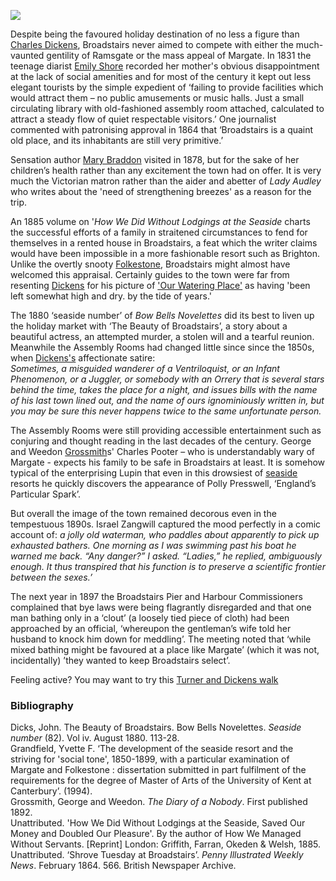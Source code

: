 <a href="https://dev.visual-essays.app"><img src="https://dev-visual-essays.netlify.app/images/ve-button.png"></a>
<param ve-config title="Broadstairs in the nineteenth century" author="Carolyn Oulton" layout="vtl" 
banner="/images/banners/19c.jpg">

Despite being the favoured holiday destination of no less a figure than [Charles Dickens](/dickens/dickens-biography), Broadstairs never aimed to compete with either the much-vaunted gentility of Ramsgate or the mass appeal of Margate. In 1831 the teenage diarist [Emily Shore](/19c/19c-shore-biography) recorded her mother's obvious disappointment at the lack of social amenities and for most of the century it kept out less elegant tourists by the simple expedient of ‘failing to provide facilities which would attract them – no public amusements or music halls. Just a small circulating library with old-fashioned assembly room attached, calculated to attract a steady flow of quiet respectable visitors.’  One journalist commented with patronising approval in 1864 that ‘Broadstairs is a quaint old place, and its inhabitants are still very primitive.’  
<param ve-image url="images/c13874-68 Broadstairs.jpg" label="Broadstairs" attribution="©The British Library Boardc13874-68">

Sensation author [Mary Braddon](/19c/19c-braddon-biography) visited in 1878, but for the sake of her children’s health rather than any excitement the town had on offer. It is very much the Victorian matron rather than the aider and abetter of _Lady Audley_ who writes about the 'need of strengthening breezes' as a reason for the trip.
<param ve-image url="/19c/images/braddon family.jpg" label="M.E. Braddon and family" attribution="©ICVWW">

An 1885 volume on '_How We Did Without Lodgings at the Seaside_ charts the successful efforts of a family in straitened circumstances to fend for themselves in a rented house in Broadstairs, a feat which the writer claims would have been impossible in a more fashionable resort such as Brighton. Unlike the overtly snooty [Folkestone](/19c/19c-folkestone), Broadstairs might almost have welcomed this appraisal. Certainly guides to the town were far from resenting [Dickens](/dickens-biography) for his picture of ['Our Watering Place'](https://www.djo.org.uk/household-words/volume-iii/page-433.html) as having 'been left somewhat high and dry. by the tide of years.'
<param ve-image url="images/Evanion.jpg" label="Evanion" attribution="©The British Library Board c04022-09">

The 1880 ‘seaside number’ of _Bow Bells Novelettes_ did its best to liven up the holiday market with ‘The Beauty of Broadstairs’, a story about a beautiful actress, an attempted murder, a stolen will and a tearful reunion. Meanwhile the Assembly Rooms had changed little since since the 1850s, when [Dickens's](/dickens/dickens-biography) affectionate satire:   
_Sometimes, a misguided wanderer of a Ventriloquist, or an Infant Phenomenon, or a Juggler, or somebody with an Orrery that is several stars behind the time, takes the place for a night, and issues bills with the name of his last town lined out, and the name of ours ignominiously written in, but you may be sure this never happens twice to the same unfortunate person._
    
The Assembly Rooms were still providing accessible entertainment such as conjuring and thought reading in the last decades of the century. George and Weedon [Grossmith](/19c/19c-grossmith-biography)s' Charles Pooter – who is understandably wary of Margate - expects his family to be safe in Broadstairs at least. It is somehow typical of the enterprising Lupin that even in this drowsiest of [seaside](/19c/19c-seaside) resorts he quickly discovers the appearance of Polly Presswell, ‘England’s Particular Spark’.
<param ve-image url="images/AlfredCapper.jpg" label="Alfred Capper" attribution="©The British Library Board c029084022-089 Evan.2795">

But overall the image of the town remained decorous even in the tempestuous 1890s. Israel Zangwill captured the mood perfectly in a comic account of:
_a jolly old waterman, who paddles about apparently to pick up exhausted bathers. One morning as I was swimming past his boat he warned me back. “Any danger?” I asked. “Ladies,” he replied, ambiguously enough. It thus transpired that his function is to preserve a scientific frontier between the sexes.’_  

The next year in 1897 the Broadstairs Pier and Harbour Commissioners complained that bye laws were being flagrantly disregarded and that one man bathing only in a ‘clout’ (a loosely tied piece of cloth) had been approached by an official, ‘whereupon the gentleman’s wife told her husband to knock him down for meddling’. The meeting noted that ‘while mixed bathing might be favoured at a place like Margate’ (which it was not, incidentally)  ’they wanted to keep Broadstairs select’.

Feeling active? You may want to try this [Turner and Dickens walk]( https://explorekent.org/activities/turner-dickens-walk/)

### Bibliography

Dicks, John. The Beauty of Broadstairs. Bow Bells Novelettes. _Seaside number_ (82). Vol iv.  August 1880. 113-28.   
Grandfield, Yvette F. ‘The development of the seaside resort and the striving for 'social tone', 1850-1899, with a particular examination of Margate and Folkestone : dissertation submitted in part fulfilment of the requirements for the degree of Master of Arts of the University of Kent at Canterbury’. (1994).   
Grossmith, George and Weedon. _The Diary of a Nobody_. First published 1892.   
Unattributed. 'How We Did Without Lodgings at the Seaside, Saved Our Money and Doubled Our Pleasure'. By the author of How We Managed Without Servants. [Reprint] London: 
Griffith, Farran, Okeden & Welsh, 1885.   
Unattributed. ‘Shrove Tuesday at Broadstairs’. _Penny Illustrated Weekly News_.  February 1864. 566. British Newspaper Archive.   
